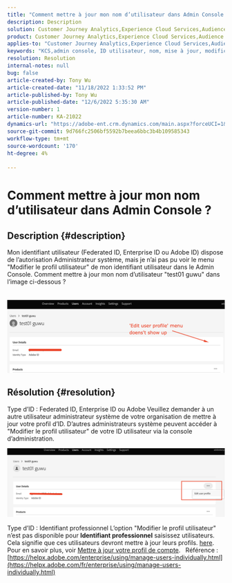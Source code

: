 ```yaml
---
title: "Comment mettre à jour mon nom d’utilisateur dans Admin Console ?"
description: Description
solution: Customer Journey Analytics,Experience Cloud Services,Audience Manager,Experience Cloud,Analytics,Target,Admin
product: Customer Journey Analytics,Experience Cloud Services,Audience Manager,Experience Cloud,Analytics,Target,Admin
applies-to: "Customer Journey Analytics,Experience Cloud Services,Audience Manager,Experience Cloud,Analytics,Target,Admin"
keywords: "KCS,admin console, ID utilisateur, nom, mise à jour, modification, "
resolution: Resolution
internal-notes: null
bug: false
article-created-by: Tony Wu
article-created-date: "11/18/2022 1:33:52 PM"
article-published-by: Tony Wu
article-published-date: "12/6/2022 5:35:30 AM"
version-number: 1
article-number: KA-21022
dynamics-url: "https://adobe-ent.crm.dynamics.com/main.aspx?forceUCI=1&pagetype=entityrecord&etn=knowledgearticle&id=287e17a0-4567-ed11-9561-6045bd006e5a"
source-git-commit: 9d766fc2506bf5592b7beea6bbc3b4b109585343
workflow-type: tm+mt
source-wordcount: '170'
ht-degree: 4%

---
```


# Comment mettre à jour mon nom d’utilisateur dans Admin Console ?

## Description {#description}

Mon identifiant utilisateur (Federated ID, Enterprise ID ou Adobe ID) dispose de l’autorisation Administrateur système, mais je n’ai pas pu voir le menu &quot;Modifier le profil utilisateur&quot; de mon identifiant utilisateur dans le Admin Console. Comment mettre à jour mon nom d’utilisateur &quot;test01 guwu&quot; dans l’image ci-dessous ?<br><br>
<br>![](assets/___1e4dbfc1-4667-ed11-9561-6045bd006e5a___.png)

## Résolution {#resolution}


Type d’ID : Federated ID, Enterprise ID ou Adobe Veuillez demander à un autre utilisateur administrateur système de votre organisation de mettre à jour votre profil d’ID. D’autres administrateurs système peuvent accéder à &quot;Modifier le profil utilisateur&quot; de votre ID utilisateur via la console d’administration.

![](assets/5d528b6b-4667-ed11-9561-6045bd006e5a.png)



Type d’ID : Identifiant professionnel L’option &quot;Modifier le profil utilisateur&quot; n’est pas disponible pour <b>Identifiant professionnel</b> saisissez utilisateurs. Cela signifie que ces utilisateurs devront mettre à jour leurs profils. [here](https://account.adobe.com/profile). Pour en savoir plus, voir [Mettre à jour votre profil de compte](https://helpx.adobe.com/manage-account/using/edit-adobe-account-personal-profile.html).
 
Référence :
[https://helpx.adobe.com/enterprise/using/manage-users-individually.html](https://helpx.adobe.com/fr/enterprise/using/manage-users-individually.html)
